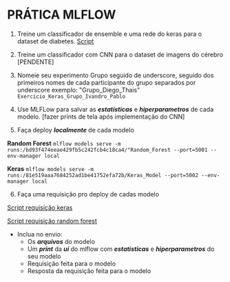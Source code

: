 PRÁTICA MLFLOW
==============

1. Treine um classificador de ensemble e uma rede do keras para o dataset de diabetes.
[Script](https://github.com/pveinberg/formacao_ML_minsait/blob/7b08f3b33c17f9559efd877ee7196aa760de0e58/Notebooks/Aula04/exercicios/exercicio_mlflow_ensamble_keras_diabetes.ipynb)

2. Treine um classificador com CNN para o dataset de imagens do cérebro
[PENDENTE]

3. Nomeie seu experimento Grupo seguido de underscore, seguido dos primeiros nomes de cada participante do grupo separados por underscore exemplo: "Grupo_Diego_Thais" 
`Exercicio_Keras_Grupo_Ivandro_Pablo`

4. Use MLFLow para salvar as ***estatísticas*** e ***hiperparametros*** de cada modelo.
[fazer prints de tela após implementação do CNN]

5. Faça deploy ***localmente*** de cada modelo

**Random Forest**
`mlflow models serve -m runs:/bd93f474eeae429fb5c242fcb4c18ca4/"Random_Forest --port=5001 --env-manager local`

**Keras**
`mlflow models serve -m runs:/81e519aaa7684252ad1be41752efa72b/Keras_Model --port=5002 --env-manager local`

6. Faça uma requisição pro deploy de cadas modelo

[Script requisição keras](https://github.com/pveinberg/formacao_ML_minsait/blob/7b08f3b33c17f9559efd877ee7196aa760de0e58/Notebooks/Aula04/exercicios/requisicao-keras.ipynb)

[Script requisição random forest](https://github.com/pveinberg/formacao_ML_minsait/blob/7b08f3b33c17f9559efd877ee7196aa760de0e58/Notebooks/Aula04/exercicios/requisicao-random-forest.ipynb)

- Inclua no envio: 
  - Os ***arquivos*** do modelo
  - Um ***print*** da ***ui*** do mlflow com ***estatisticas*** e ***hiperparametros*** do seu modelo
  - Requisição feita para o modelo
  - Resposta da requisição feita para o modelo